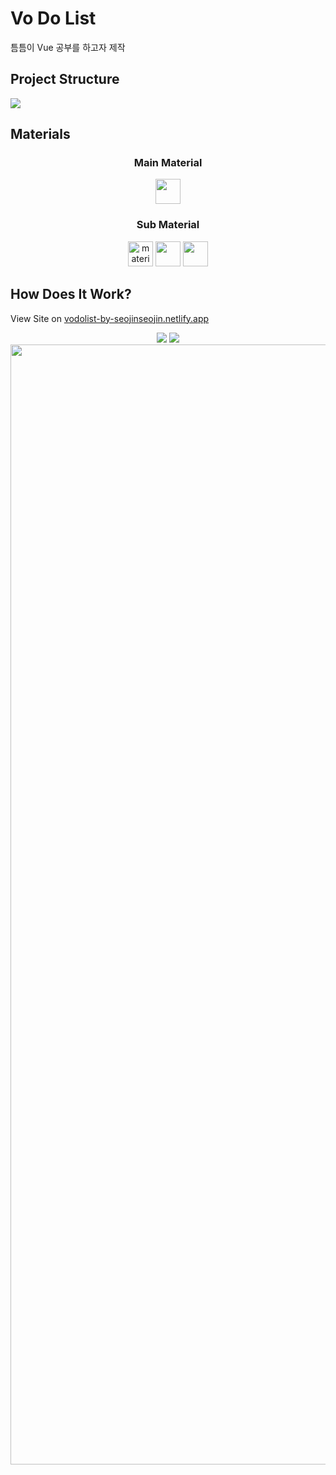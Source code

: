 # Vo Do List

틈틈이 Vue 공부를 하고자 제작

## Project Structure
<img src="https://user-images.githubusercontent.com/48249505/117570926-67d79080-b107-11eb-888e-d8f6fbd067b0.png">

## Materials

<div align="center">

### Main Material

<img src="https://upload.wikimedia.org/wikipedia/commons/thumb/9/95/Vue.js_Logo_2.svg/1184px-Vue.js_Logo_2.svg.png" alert="vue" width="40" height="40">

### Sub Material
<img src="https://raw.githubusercontent.com/prplx/svg-logos/5585531d45d294869c4eaab4d7cf2e9c167710a9/svg/materialize.svg" alt="materialize" width="40" height="40" /> 
<img src="https://raw.githubusercontent.com/sweetalert2/sweetalert2/HEAD/assets/swal2-logo.png" alert="sweetalert2" height="40"/>
<img src="https://www.netlify.com/img/press/logos/logomark.png" alert="netlify" width="40" height="40">

</div>

## How Does It Work?

View Site on [vodolist-by-seojinseojin.netlify.app](https://vodolist-by-seojinseojin.netlify.app/)

<div align="center">
    <img src="https://user-images.githubusercontent.com/48249505/117569674-c437b180-b101-11eb-9edc-5eaa6a9161ca.gif">
    <img src="https://user-images.githubusercontent.com/48249505/117569616-7b7ff880-b101-11eb-8619-e0506292d72d.gif">
    <img width="1792" alt="Completes" src="https://user-images.githubusercontent.com/48249505/117569720-0bbe3d80-b102-11eb-962f-1482061c678e.png">
</div>
